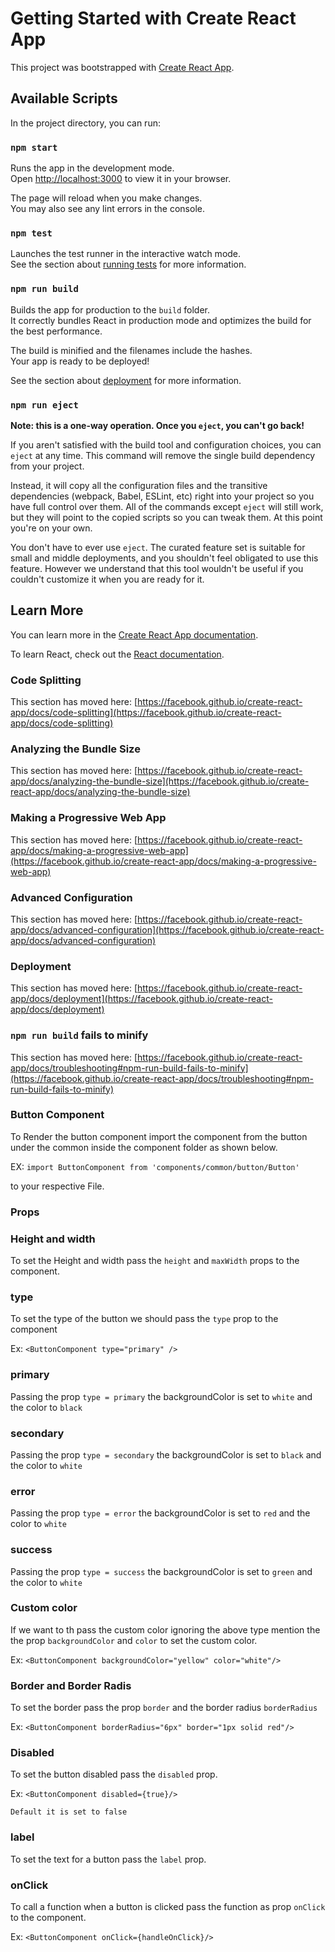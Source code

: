 # Getting Started with Create React App

This project was bootstrapped with [Create React App](https://github.com/facebook/create-react-app).

## Available Scripts

In the project directory, you can run:

### `npm start`

Runs the app in the development mode.\
Open [http://localhost:3000](http://localhost:3000) to view it in your browser.

The page will reload when you make changes.\
You may also see any lint errors in the console.

### `npm test`

Launches the test runner in the interactive watch mode.\
See the section about [running tests](https://facebook.github.io/create-react-app/docs/running-tests) for more information.

### `npm run build`

Builds the app for production to the `build` folder.\
It correctly bundles React in production mode and optimizes the build for the best performance.

The build is minified and the filenames include the hashes.\
Your app is ready to be deployed!

See the section about [deployment](https://facebook.github.io/create-react-app/docs/deployment) for more information.

### `npm run eject`

**Note: this is a one-way operation. Once you `eject`, you can't go back!**

If you aren't satisfied with the build tool and configuration choices, you can `eject` at any time. This command will remove the single build dependency from your project.

Instead, it will copy all the configuration files and the transitive dependencies (webpack, Babel, ESLint, etc) right into your project so you have full control over them. All of the commands except `eject` will still work, but they will point to the copied scripts so you can tweak them. At this point you're on your own.

You don't have to ever use `eject`. The curated feature set is suitable for small and middle deployments, and you shouldn't feel obligated to use this feature. However we understand that this tool wouldn't be useful if you couldn't customize it when you are ready for it.

## Learn More

You can learn more in the [Create React App documentation](https://facebook.github.io/create-react-app/docs/getting-started).

To learn React, check out the [React documentation](https://reactjs.org/).

### Code Splitting

This section has moved here: [https://facebook.github.io/create-react-app/docs/code-splitting](https://facebook.github.io/create-react-app/docs/code-splitting)

### Analyzing the Bundle Size

This section has moved here: [https://facebook.github.io/create-react-app/docs/analyzing-the-bundle-size](https://facebook.github.io/create-react-app/docs/analyzing-the-bundle-size)

### Making a Progressive Web App

This section has moved here: [https://facebook.github.io/create-react-app/docs/making-a-progressive-web-app](https://facebook.github.io/create-react-app/docs/making-a-progressive-web-app)

### Advanced Configuration

This section has moved here: [https://facebook.github.io/create-react-app/docs/advanced-configuration](https://facebook.github.io/create-react-app/docs/advanced-configuration)

### Deployment

This section has moved here: [https://facebook.github.io/create-react-app/docs/deployment](https://facebook.github.io/create-react-app/docs/deployment)

### `npm run build` fails to minify

This section has moved here: [https://facebook.github.io/create-react-app/docs/troubleshooting#npm-run-build-fails-to-minify](https://facebook.github.io/create-react-app/docs/troubleshooting#npm-run-build-fails-to-minify)


### Button Component
  To Render the button component import the component from the button under the common inside the     component folder as shown below.

  EX: `import ButtonComponent from 'components/common/button/Button'` 

  to your respective File.
### Props
   ### Height and width
   To set the Height and width pass the `height` and `maxWidth` props to the component.
   ### type
   To set the type of the button we should pass the `type` prop to the component

   Ex: `<ButtonComponent type="primary" />`
   
   ### primary
   Passing the prop `type = primary` the backgroundColor is set to  `white` and the color to `black`
   ### secondary
   Passing the prop `type = secondary` the backgroundColor is set to  `black` and the color to `white`
   ### error
   Passing the prop `type = error` the backgroundColor is set to  `red` and the color to `white`
   ### success
   Passing the prop `type = success` the backgroundColor is set to  `green` and the color to `white`

   ### Custom color
   If we want to th pass the custom color ignoring the above type mention the the prop `backgroundColor` and `color` to set the custom color.

   Ex:  `<ButtonComponent backgroundColor="yellow" color="white"/>`

   ### Border and Border Radis
   To set the border  pass the prop  `border` and the border radius `borderRadius`

   Ex: `<ButtonComponent borderRadius="6px" border="1px solid red"/>`

   ### Disabled
   To set the button disabled pass the `disabled` prop.

   Ex: `<ButtonComponent disabled={true}/>` 
   
    Default it is set to false

   ### label
   To set the text for a button pass the `label` prop.
   ### onClick
   To call a function when a button is clicked  pass the function as prop `onClick` to the component.

   Ex: `<ButtonComponent onClick={handleOnClick}/>`

 
